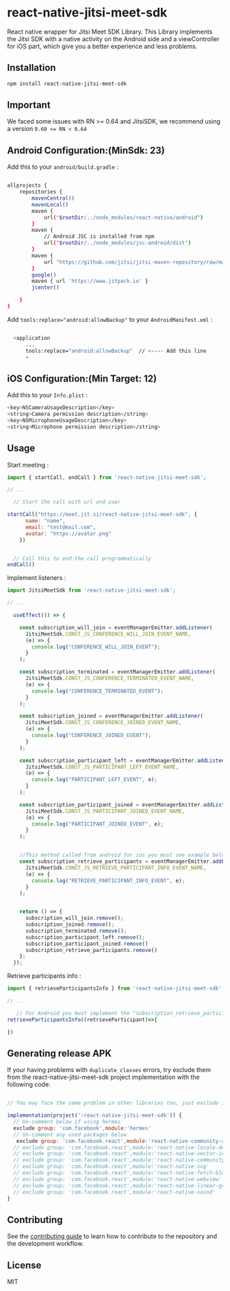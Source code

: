 # react-native-jitsi-meet-sdk

React native wrapper for Jitsi Meet SDK Library.
This Library implements the Jitsi SDK with a native activity on the Android side and a viewController for iOS part, which give you a better experience and less problems.

## Installation

```sh
npm install react-native-jitsi-meet-sdk
```

## Important

We faced some issues with RN >= 0.64 and JitsiSDK, we recommend using a version `0.60 <= RN < 0.64`


## Android Configuration:(MinSdk: 23)

Add this to your `android/build.gradle` :

```sh

allprojects {
    repositories {
        mavenCentral()
        mavenLocal()
        maven {
            url("$rootDir/../node_modules/react-native/android")
        }
        maven {
            // Android JSC is installed from npm
            url("$rootDir/../node_modules/jsc-android/dist")
        }
        maven {
            url "https://github.com/jitsi/jitsi-maven-repository/raw/master/releases" // <---- Add this line
        }
        google()
        maven { url 'https://www.jitpack.io' }
        jcenter()

    }
}

```

Add `tools:replace="android:allowBackup"` to your `AndroidManifest.xml` :

```sh

  <application
      ...
      tools:replace="android:allowBackup"  // <---- Add this line
      >  

```


## iOS Configuration:(Min Target: 12)

Add this to your `Info.plist` :

```sh
<key>NSCameraUsageDescription</key>
<string>Camera permission description</string>
<key>NSMicrophoneUsageDescription</key>
<string>Microphone permission description</string>
```

## Usage

Start meeting :

```js
import { startCall, endCall } from 'react-native-jitsi-meet-sdk';

// ...

  // Start the call with url and user

startCall("https://meet.jit.si/react-native-jitsi-meet-sdk", {
      name: "name",
      email: "test@mail.com",
      avatar: "https://avatar.png"
    })


  // Call this to end the call programmatically 
endCall()

```

Implement listeners :

```js
import JitsiMeetSdk from 'react-native-jitsi-meet-sdk';

// ...

  useEffect(() => {

    const subscription_will_join = eventManagerEmitter.addListener(
      JitsiMeetSdk.CONST_JS_CONFERENCE_WILL_JOIN_EVENT_NAME,
      (e) => {
        console.log("CONFERENCE_WILL_JOIN_EVENT");
      }
    );

    const subscription_terminated = eventManagerEmitter.addListener(
      JitsiMeetSdk.CONST_JS_CONFERENCE_TERMINATED_EVENT_NAME,
      (e) => {
        console.log("CONFERENCE_TERMINATED_EVENT");
      }
    );

    const subscription_joined = eventManagerEmitter.addListener(
      JitsiMeetSdk.CONST_JS_CONFERENCE_JOINED_EVENT_NAME,
      (e) => {
        console.log("CONFERENCE_JOINED_EVENT");
      }
    );

    const subscription_participant_left = eventManagerEmitter.addListener(
      JitsiMeetSdk.CONST_JS_PARTICIPANT_LEFT_EVENT_NAME,
      (e) => {
        console.log("PARTICIPANT_LEFT_EVENT", e);
      }
    );

    const subscription_participant_joined = eventManagerEmitter.addListener(
      JitsiMeetSdk.CONST_JS_PARTICIPANT_JOINED_EVENT_NAME,
      (e) => {
        console.log("PARTICIPANT_JOINED_EVENT", e);
      }
    );


    //This method called from android for ios you must see example below
    const subscription_retrieve_participants = eventManagerEmitter.addListener(
      JitsiMeetSdk.CONST_JS_RETRIEVE_PARTICIPANT_INFO_EVENT_NAME,
      (e) => {
        console.log("RETRIEVE_PARTICIPANT_INFO_EVENT", e);
      }
    );


    return () => {
      subscription_will_join.remove();
      subscription_joined.remove();
      subscription_terminated.remove();
      subscription_participant_left.remove();
      subscription_participant_joined.remove()
      subscription_retrieve_participants.remove()
    };
  });

```

Retrieve participants info :

```js
import { retrieveParticipantsInfo } from 'react-native-jitsi-meet-sdk';

// ...

   // For Android you must implement the "subscription_retrieve_participants" listener in order to retrieve the participants.
retrieveParticipantsInfo((retrieveParticipant)=>{

})

```

## Generating release APK

If your having problems with `duplicate_classes` errors, try exclude them from the react-native-jitsi-meet-sdk project implementation with the following code:

```js

// You may face the same problem in other libraries too, just exclude it like the example below 

implementation(project(':react-native-jitsi-meet-sdk')) {
  // Un-comment below if using hermes
  exclude group: 'com.facebook',module:'hermes'
  // Un-comment any used packages below
   exclude group: 'com.facebook.react',module:'react-native-community-async-storage'
  // exclude group: 'com.facebook.react',module:'react-native-locale-detector'
  // exclude group: 'com.facebook.react',module:'react-native-vector-icons'
  // exclude group: 'com.facebook.react',module:'react-native-community_netinfo'
  // exclude group: 'com.facebook.react',module:'react-native-svg'
  // exclude group: 'com.facebook.react',module:'react-native-fetch-blob'
  // exclude group: 'com.facebook.react',module:'react-native-webview'
  // exclude group: 'com.facebook.react',module:'react-native-linear-gradient'
  // exclude group: 'com.facebook.react',module:'react-native-sound'
}
```

## Contributing

See the [contributing guide](CONTRIBUTING.md) to learn how to contribute to the repository and the development workflow.

## License

MIT
